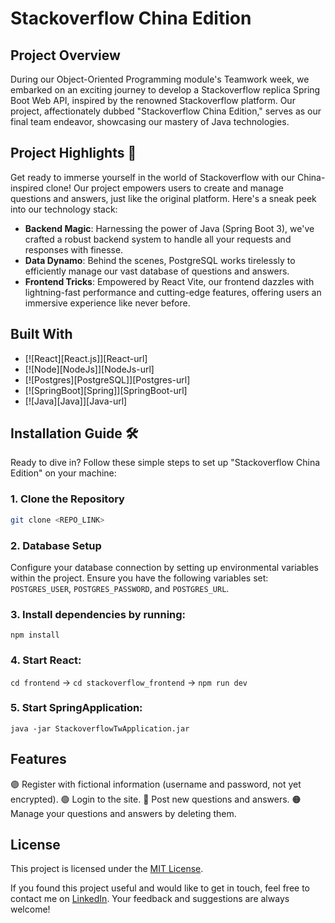 # Stackoverflow China Edition

## Project Overview

During our Object-Oriented Programming module's Teamwork week, we embarked on an exciting journey to develop a Stackoverflow replica Spring Boot Web API, inspired by the renowned Stackoverflow platform. Our project, affectionately dubbed "Stackoverflow China Edition," serves as our final team endeavor, showcasing our mastery of Java technologies.

## Project Highlights 🚀

Get ready to immerse yourself in the world of Stackoverflow with our China-inspired clone! Our project empowers users to create and manage questions and answers, just like the original platform. Here's a sneak peek into our technology stack:

- **Backend Magic**: Harnessing the power of Java (Spring Boot 3), we've crafted a robust backend system to handle all your requests and responses with finesse.
- **Data Dynamo**: Behind the scenes, PostgreSQL works tirelessly to efficiently manage our vast database of questions and answers.
- **Frontend Tricks**: Empowered by React Vite, our frontend dazzles with lightning-fast performance and cutting-edge features, offering users an immersive experience like never before.

## Built With
* [![React][React.js]][React-url]
* [![Node][NodeJs]][NodeJs-url]
* [![Postgres][PostgreSQL]][Postgres-url]
* [![SpringBoot][Spring]][SpringBoot-url]
* [![Java][Java]][Java-url]

## Installation Guide 🛠️

Ready to dive in? Follow these simple steps to set up "Stackoverflow China Edition" on your machine:

### 1. Clone the Repository

```bash
git clone <REPO_LINK>
```

### 2. Database Setup

Configure your database connection by setting up environmental variables within the project. Ensure you have the following variables set: `POSTGRES_USER`, `POSTGRES_PASSWORD`, and `POSTGRES_URL`.

### 3. Install dependencies by running:

`npm install`

### 4. Start React:

`cd frontend` -> `cd stackoverflow_frontend` -> `npm run dev`

### 5. Start SpringApplication:

`java -jar StackoverflowTwApplication.jar`

## Features

🟣 Register with fictional information (username and password, not yet encrypted).
🟢 Login to the site.
🔵 Post new questions and answers.
🟠 Manage your questions and answers by deleting them.

## License

This project is licensed under the [MIT License](https://opensource.org/licenses/MIT).

If you found this project useful and would like to get in touch, feel free to contact me on [LinkedIn](https://www.linkedin.com/in/igirb/). Your feedback and suggestions are always welcome!
